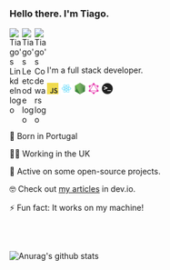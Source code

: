### Hello there. I'm Tiago.
<a href="https://www.linkedin.com/in/tiagosalema/">
  <img align="left" alt="Tiago's LinkdeIn logo" width="22px" src="https://cdn.jsdelivr.net/npm/simple-icons@v3/icons/linkedin.svg" />
</a>
<a href="https://leetcode.com/tiagosalema/">
  <img align="left" alt="Tiago's Leetcode logo" width="22px" src="https://cdn.jsdelivr.net/npm/simple-icons@v3/icons/leetcode.svg" />
</a>
<a href="https://www.codewars.com/users/tiagosalema">
  <img align="left" alt="Tiago's Codewars logo" width="22px" src="https://cdn.jsdelivr.net/npm/simple-icons@3.12.0/icons/codewars.svg" />
</a>

<br>
<br>
<br>


I'm a full stack developer.

<code><img height="20" src="https://raw.githubusercontent.com/github/explore/80688e429a7d4ef2fca1e82350fe8e3517d3494d/topics/javascript/javascript.png"></code>
<code><img height="20" src="https://raw.githubusercontent.com/github/explore/80688e429a7d4ef2fca1e82350fe8e3517d3494d/topics/react/react.png"></code>
<code><img height="20" src="https://raw.githubusercontent.com/github/explore/80688e429a7d4ef2fca1e82350fe8e3517d3494d/topics/nodejs/nodejs.png"></code>
<code><img height="20" src="https://raw.githubusercontent.com/github/explore/5c058a388828bb5fde0bcafd4bc867b5bb3f26f3/topics/graphql/graphql.png"></code>
<code><img height="20" src="https://raw.githubusercontent.com/github/explore/80688e429a7d4ef2fca1e82350fe8e3517d3494d/topics/terminal/terminal.png"></code>

<br>
<br>

🐥 Born in Portugal

👨‍💻 Working in the UK

👯 Active on some open-source projects.

🤓 Check out [my articles](https://dev.to/tiagosalema) in dev.io.

⚡ Fun fact: It works on my machine!

<br>
<br>

![Anurag's github stats](https://github-readme-stats.vercel.app/api?username=tiagosalema&show_icons=true&theme=react)
